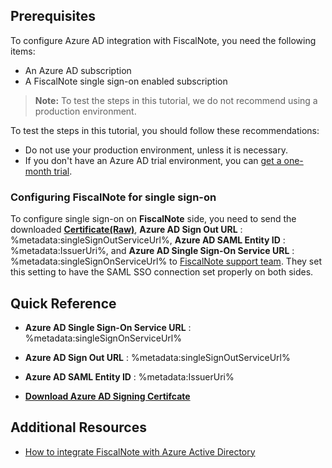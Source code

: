 ## Prerequisites

To configure Azure AD integration with FiscalNote, you need the following items:

- An Azure AD subscription
- A FiscalNote single sign-on enabled subscription

> **Note:**
> To test the steps in this tutorial, we do not recommend using a production environment.

To test the steps in this tutorial, you should follow these recommendations:

- Do not use your production environment, unless it is necessary.
- If you don't have an Azure AD trial environment, you can [get a one-month trial](https://azure.microsoft.com/pricing/free-trial/).

### Configuring FiscalNote for single sign-on

To configure single sign-on on **FiscalNote** side, you need to send the downloaded **[Certificate(Raw)](%metadata:CertificateDownloadRawUrl%)**, **Azure AD Sign Out URL** : %metadata:singleSignOutServiceUrl%, **Azure AD SAML Entity ID** : %metadata:IssuerUri%, and **Azure AD Single Sign-On Service URL** : %metadata:singleSignOnServiceUrl% to [FiscalNote support team](mailto:support@fiscalnote.com). They set this setting to have the SAML SSO connection set properly on both sides.

## Quick Reference

* **Azure AD Single Sign-On Service URL** : %metadata:singleSignOnServiceUrl%

* **Azure AD Sign Out URL** : %metadata:singleSignOutServiceUrl%

* **Azure AD SAML Entity ID** : %metadata:IssuerUri%

* **[Download Azure AD Signing Certifcate](%metadata:CertificateDownloadRawUrl%)**

## Additional Resources

* [How to integrate FiscalNote with Azure Active Directory](https://docs.microsoft.com/azure/active-directory/active-directory-saas-fiscalnote-tutorial)
